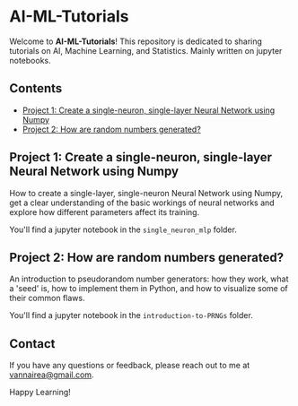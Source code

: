 # AI-ML-Tutorials

Welcome to **AI-ML-Tutorials**! This repository is dedicated to sharing tutorials on AI, Machine Learning, and Statistics. Mainly written on jupyter notebooks.

## Contents

- [Project 1: Create a single-neuron, single-layer Neural Network using Numpy](#project-1-create-a-single-neuron-single-layer-neural-network-using-numpy)
- [Project 2: How are random numbers generated?](#project-2-how-are-random-numbers-generated)

## Project 1: Create a single-neuron, single-layer Neural Network using Numpy

How to create a single-layer, single-neuron Neural Network using Numpy, get a clear understanding of the basic workings of neural networks and explore how different parameters affect its training.

You'll find a jupyter notebook in the `single_neuron_mlp` folder.

## Project 2: How are random numbers generated?

An introduction to pseudorandom number generators: how they work, what a 'seed' is, how to implement them in Python, and how to visualize some of their common flaws.

You'll find a jupyter notebook in the `introduction-to-PRNGs` folder.

## Contact

If you have any questions or feedback, please reach out to me at [vannairea@gmail.com](mailto:vannairea@gmail.com).

Happy Learning!

